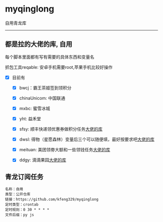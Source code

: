 # myqinglong
自用青龙库

---
都是拉的大佬的库, 自用
---

每个脚本里面都有写有需要的具体东西和变量名

抓包工具reqable: 安卓手机需要root,苹果手机比较好操作

- [x] 目前有

  - [x] bwcj：霸王茶姬签到领积分
  - [x] chinaUnicom: 中国联通
  - [x] mxbc: 蜜雪冰城
  - [x] yht: 益禾堂
  - [x] sfsy: 顺丰快递领优惠券做积分任务[大佬的库](https://raw.githubusercontent.com/leafTheFish/DeathNote/main/sfsyV2.js)
  - [x] dwsl: 得物（星愿森林）变量后三个可以随便填，最好按要求吧[大佬的库](https://raw.githubusercontent.com/q7q7q7q7q7q7q7/ziyou/main/得物森林.py)
  - [x] meituan: 美团领劵大额和一些领钱任务[大佬的库](https://raw.githubusercontent.com/leafTheFish/DeathNote/main/meituanV3.js)
  - [x] ddgy: 滴滴果园[大佬的库](https://raw.githubusercontent.com/leafTheFish/DeathNote/main/ddgy.js)
  


## 青龙订阅任务
```
名称：自用
类型：公开仓库
链接：https://github.com/kfeng329/myqinglong
定时类型：crontab
定时规则：0 30 * * * *
文件后缀：py js
```
